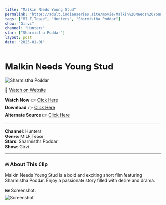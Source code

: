```yaml
---
title: "Malkin Needs Young Stud"
permalink: "https://adult.indianseries.site/movie/Malkin%20Needs%20Young%20Stud"
tags: ["MILF,Tease", "Hunters", "Sharmistha Poddar"]
show: "Girvi"
channel: "Hunters"
star: ["Sharmistha Poddar"]
layout: post
date: "2025-01-01"
---
```


# Malkin Needs Young Stud

![Sharmistha Poddar](https://shorts.desisins.com/wp-content/uploads/2024/07/Malkin-Needs-Ypoung-DesiSins.com_.jpg)

🔗 [Watch on Website](https://adult.indianseries.site/movie/Malkin%20Needs%20Young%20Stud)

**Watch Now** 👉 [Click Here](https://adult.indianseries.site/movie/Malkin%20Needs%20Young%20Stud)  
**Download** 👉 [Click Here](https://adult.indianseries.site/movie/Malkin%20Needs%20Young%20Stud)  
**Alternate Source** 👉 [Click Here](https://adult.indianseries.site/movie/Malkin%20Needs%20Young%20Stud)

---

**Channel**: Hunters  
**Genre**: MILF,Tease  
**Stars**: Sharmistha Poddar  
**Show**: Girvi

---

### 🔥 About This Clip

Malkin Needs Young Stud is a bold and exciting short film featuring Sharmistha Poddar. Enjoy a passionate story filled with desire and drama.
 
🖼️ Screenshot:  
![Screenshot](https://shorts.desisins.com/wp-content/uploads/2024/07/Malkin-Needs-Ypoung-DesiSins.com_.jpg)
